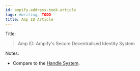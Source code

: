 ```yaml
---
id: ampify-address-book-article
tags: #writing, TODO
title: Amp ID Article
---
```


Title:

> Amp ID: Ampify's Secure Decentralised Identity System

Notes:

* Compare to the [Handle System](http://en.wikipedia.org/wiki/Handle_System).